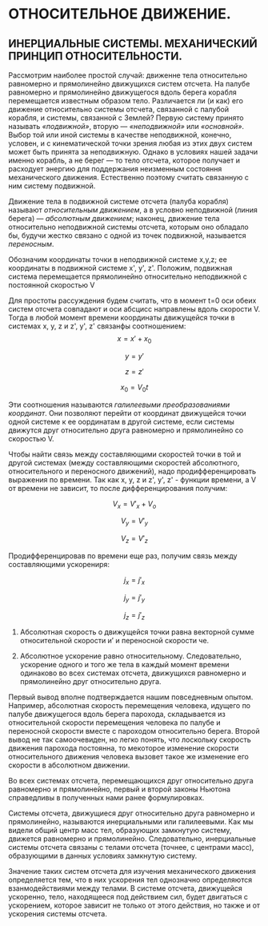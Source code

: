 # __ОТНОСИТЕЛЬНОЕ ДВИЖЕНИЕ.__

 ## __ИНЕРЦИАЛЬНЫЕ СИСТЕМЫ. МЕХАНИЧЕСКИЙ ПРИНЦИП ОТНОСИТЕЛЬНОСТИ.__

Рассмотрим наиболее простой случай:
движенне тела относительно равномерно и прямолинейно движущихся систем отсчета. На палубе равномерно и прямолинейно движущегося вдоль берега корабля перемещается известным образом тело. Различается ли (и как) его движение относительно системы отсчета, связанной с палубой корабля, и системы, связанной с Землей? 
Первую систему принято называть _«подвижной»_, вторую — _«неподвижной»_ или _«основной»_. Выбор той или иной системы в качестве неподвижной, конечно, условен, и с кинематической точки зрения любая из этих двух систем может быть принята за неподвижную. Однако в условиях нашей задачи именно корабль, а не берег — то тело отсчета, которое получает и расходует энергию для поддержания неизменным состояння механического движения. Естественно поэтому считать связанную с ним систему подвижной. 

Движение тела в подвижной системе отсчета (палуба корабля) называют _относительным движением_, а в условно неподвижной (линия берега) — _абсолютным движением_; наконец, движение тела относительно неподвижной системы отсчета, которым оно обладало бы, будучи жестко связано с одной из точек подвижной, называется _переносным_. 

Обозначим координаты точки в неподвижной системе x,y,z; ее координаты в подвижной системе x', y', z'. Положим, подвижная система перемещается прямолинейно относительно неподвижной с постоянной скоростью  V

Для простоты рассуждения будем считать, что в момент t=0 оси обеих систем отсчета совпадают и оси абсцисс направлены вдоль скорости V. Тогда в любой момент времени координаты движущейся точки в системах x, y, z и z', y', z' связанфы соотношением: 
$$x= x'+x_0$$ 

$$ y=y' $$

$$ z=z' $$

$$ x_0 = V_0t $$

Эти соотношения называются _галилеевыми преобразованиями координат_. Они позволяют перейти от координат движущейся точки одной системе к ее оординатам в другой системе, если системы движутся друг относительно друга равномерно и прямолинейно со скоростью V.

Чтобы найти связь между составляющими скоростей точки в той и другой системах (между составляющими скоростей абсолютного, относительного и переносного движений), надо продифференцировать выражения по времени. Так как x, y, z и z', y', z' - функции времени, а V от времени не зависит, то после дифференцирования получим: 

$$ V_x=V'_x+V_o $$

$$ V_y=V'_y $$ 

$$ V_z=V'_z $$ 

Продифференцировав по времени еще раз, получим связь между составляющими ускорениря: 

$$ j_x=j'_x $$ 

$$ j_y=j'_y $$ 

$$ j_z=j'_z $$


1. Абсолютная скорость о движущейся точки равна векторной сумме относительной скорости и’ и переносной скорости че. 

2. Абсолютное ускорение равно относительному. Следовательно, ускорение одного и того же тела в каждый момент времени одинаково во всех системах отсчета, движущихся равномерно и прямолинейно друг относительно друга.

  Первый вывод вполне подтверждается нашим повседневным опытом. Например, абсолютная скорость перемещения человека, идущего по палубе движущегося вдоль берега парохода, складывается из относительной скорости перемещения человека по палубе и переносной скорости вместе с пароходом относительно берега. Второй вывод не так самоочевиден, но легко понять, что лоскольку скорость движения парохода постоянна, то мекоторое изменение скорости относительного движения человека вызовет такое же изменение его скорости в абсолютном движении.

  Во всех системах отсчета, перемещающихся друг относительно друга равномерно и прямолинейно, первый и второй законы Ньютона справедливы в полученных нами ранее формулировках. 

  Системы отсчета, движущиеся друг относительно друга равномерно и прямолинейно, называются инерциальными или галилеевыми. Как мы видели общий центр масс тел, образующих замкнутую систему, движется равномерно и прямолинейно. Следовательно, инерциальные системы отсчета связаны с телами отсчета (точнее, с центрами масс), образующими в данных условиях замкнутую систему. 

  Значение таких систем отсчета для изучения механического движения определяется тем, что в них ускорения тел однозначно определяются взанмодействиями между телами. В системе отсчета, движущейся ускоренно, тело, находящееся под действием сил, будет двигаться с ускорением, которое зависит не только от этого действия, но также и от ускорения системы отсчета.










